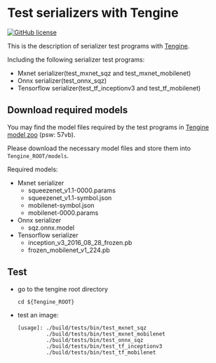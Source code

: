 # Test serializers with Tengine

[![GitHub license](http://OAID.github.io/pics/apache_2.0.svg)](./LICENSE)

This is the description of serializer test programs with [Tengine](https://github.com/OAID/Tengine).

Including the following serializer test programs:

- Mxnet serializer(test_mxnet_sqz and test_mxnet_mobilenet)
- Onnx serializer(test_onnx_sqz)
- Tensorflow serializer(test_tf_inceptionv3 and test_tf_mobilenet)

## Download required models

You may find the model files required by the test programs in [Tengine model zoo](https://pan.baidu.com/s/1LXZ8vOdyOo50IXS0CUPp8g) (psw: 57vb).

Please download the necessary model files and store them into `Tengine_ROOT/models`.

Required models:

- Mxnet serializer
  - squeezenet_v1.1-0000.params
  - squeezenet_v1.1-symbol.json
  - mobilenet-symbol.json
  - mobilenet-0000.params
- Onnx serializer
  - sqz.onnx.model
- Tensorflow serializer
  - inception_v3_2016_08_28_frozen.pb
  - frozen_mobilenet_v1_224.pb

## Test
- go to the tengine root directory

    ```
    cd ${Tengine_ROOT}
    ```
- test an image:

    ```
    [usage]: ./build/tests/bin/test_mxnet_sqz
             ./build/tests/bin/test_mxnet_mobilenet
             ./build/tests/bin/test_onnx_sqz
             ./build/tests/bin/test_tf_inceptionv3
             ./build/tests/bin/test_tf_mobilenet
    ```
